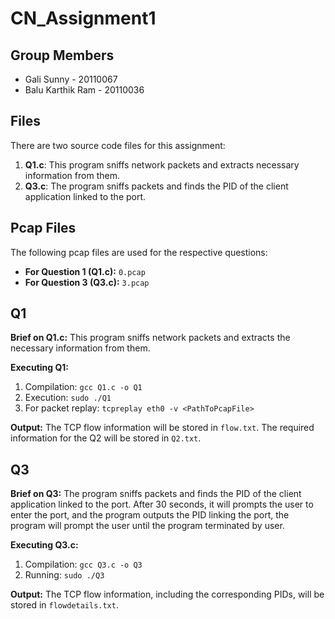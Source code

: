 # CN_Assignment1

## Group Members

- Gali Sunny - 20110067
- Balu Karthik Ram - 20110036

## Files

There are two source code files for this assignment:

1. **Q1.c**: This program sniffs network packets and extracts necessary information from them.
2. **Q3.c**: The program sniffs packets and finds the PID of the client application linked to the port.

## Pcap Files

The following pcap files are used for the respective questions:

- **For Question 1 (Q1.c):** `0.pcap`
- **For Question 3 (Q3.c):** `3.pcap`

## Q1

**Brief on Q1.c:**
This program sniffs network packets and extracts the necessary information from them.

**Executing Q1:**
1. Compilation: `gcc Q1.c -o Q1`
2. Execution: `sudo ./Q1`
3. For packet replay: `tcpreplay eth0 -v <PathToPcapFile>`

**Output:**
The TCP flow information will be stored in `flow.txt`.
The required information for the Q2 will be stored in `Q2.txt`.

## Q3

**Brief on Q3:**
The program sniffs packets and finds the PID of the client application linked to the port. After 30 seconds, it  will prompts the user to enter the port, and the program outputs the PID linking the port, the program will prompt the user until the program terminated by user.

**Executing Q3.c:**
1. Compilation: `gcc Q3.c -o Q3`
2. Running: `sudo ./Q3`

**Output:**
The TCP flow information, including the corresponding PIDs, will be stored in `flowdetails.txt`.
